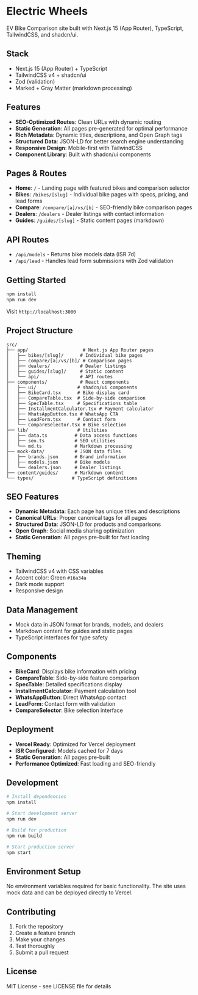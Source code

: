 # Electric Wheels

EV Bike Comparison site built with Next.js 15 (App Router), TypeScript, TailwindCSS, and shadcn/ui.

## Stack
- Next.js 15 (App Router) + TypeScript
- TailwindCSS v4 + shadcn/ui
- Zod (validation)
- Marked + Gray Matter (markdown processing)

## Features
- **SEO-Optimized Routes**: Clean URLs with dynamic routing
- **Static Generation**: All pages pre-generated for optimal performance
- **Rich Metadata**: Dynamic titles, descriptions, and Open Graph tags
- **Structured Data**: JSON-LD for better search engine understanding
- **Responsive Design**: Mobile-first with TailwindCSS
- **Component Library**: Built with shadcn/ui components

## Pages & Routes
- **Home**: `/` - Landing page with featured bikes and comparison selector
- **Bikes**: `/bikes/[slug]` - Individual bike pages with specs, pricing, and lead forms
- **Compare**: `/compare/[a]/vs/[b]` - SEO-friendly bike comparison pages
- **Dealers**: `/dealers` - Dealer listings with contact information
- **Guides**: `/guides/[slug]` - Static content pages (markdown)

## API Routes
- `/api/models` - Returns bike models data (ISR 7d)
- `/api/lead` - Handles lead form submissions with Zod validation

## Getting Started
```bash
npm install
npm run dev
```

Visit `http://localhost:3000`

## Project Structure
```
src/
├── app/                    # Next.js App Router pages
│   ├── bikes/[slug]/      # Individual bike pages
│   ├── compare/[a]/vs/[b]/ # Comparison pages
│   ├── dealers/           # Dealer listings
│   ├── guides/[slug]/     # Static content
│   └── api/               # API routes
├── components/            # React components
│   ├── ui/               # shadcn/ui components
│   ├── BikeCard.tsx      # Bike display card
│   ├── CompareTable.tsx  # Side-by-side comparison
│   ├── SpecTable.tsx     # Specifications table
│   ├── InstallmentCalculator.tsx # Payment calculator
│   ├── WhatsAppButton.tsx # WhatsApp CTA
│   ├── LeadForm.tsx      # Contact form
│   └── CompareSelector.tsx # Bike selection
├── lib/                  # Utilities
│   ├── data.ts          # Data access functions
│   ├── seo.ts           # SEO utilities
│   └── md.ts            # Markdown processing
├── mock-data/           # JSON data files
│   ├── brands.json      # Brand information
│   ├── models.json      # Bike models
│   └── dealers.json     # Dealer listings
├── content/guides/      # Markdown content
└── types/              # TypeScript definitions
```

## SEO Features
- **Dynamic Metadata**: Each page has unique titles and descriptions
- **Canonical URLs**: Proper canonical tags for all pages
- **Structured Data**: JSON-LD for products and comparisons
- **Open Graph**: Social media sharing optimization
- **Static Generation**: All pages pre-built for fast loading

## Theming
- TailwindCSS v4 with CSS variables
- Accent color: Green `#16a34a`
- Dark mode support
- Responsive design

## Data Management
- Mock data in JSON format for brands, models, and dealers
- Markdown content for guides and static pages
- TypeScript interfaces for type safety

## Components
- **BikeCard**: Displays bike information with pricing
- **CompareTable**: Side-by-side feature comparison
- **SpecTable**: Detailed specifications display
- **InstallmentCalculator**: Payment calculation tool
- **WhatsAppButton**: Direct WhatsApp contact
- **LeadForm**: Contact form with validation
- **CompareSelector**: Bike selection interface

## Deployment
- **Vercel Ready**: Optimized for Vercel deployment
- **ISR Configured**: Models cached for 7 days
- **Static Generation**: All pages pre-built
- **Performance Optimized**: Fast loading and SEO-friendly

## Development
```bash
# Install dependencies
npm install

# Start development server
npm run dev

# Build for production
npm run build

# Start production server
npm start
```

## Environment Setup
No environment variables required for basic functionality. The site uses mock data and can be deployed directly to Vercel.

## Contributing
1. Fork the repository
2. Create a feature branch
3. Make your changes
4. Test thoroughly
5. Submit a pull request

## License
MIT License - see LICENSE file for details
